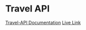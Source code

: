 # Travel API

[Travel-API Documentation](https://documenter.getpostman.com/view/23291498/2s9YsT7UDZ)
[Live Link](https://travel-api-sand.vercel.app/)
